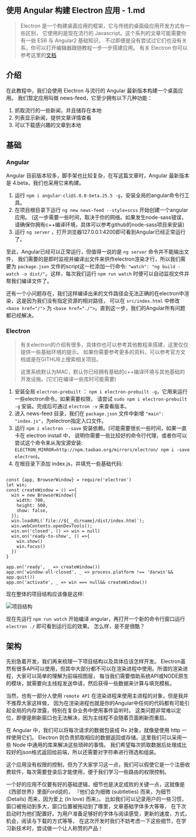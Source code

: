 ## 使用 Angular 构建 Electron 应用 - 1.md



> Electron 是一个构建桌面应用的框架，它与传统的桌面级应用开发方式有一些区别，
它使用的是现在流行的 Javascript。这个系列的文章可能需要你有一些 ES6 与 Angular2 基础知识，
不过即便是没有尝试过它们也没有关系，你可以打开编辑器跟随教程一步一步搭建应用。
有关 Electron 你可以参考这里的[文档](http://electron.atom.io/docs/)
  
## 介绍
在此教程中，我们会使用 Electron 与流行的 Angular 最新版本构建一个桌面应用。
我们暂定应用叫做 news-feed，它至少拥有以下几种功能：

1. 抓取流行的一些新闻，并且储存在本地
2. 列表显示新闻，提供文章详情查看
3. 可以下载感兴趣的文章到本地

   
   
## 基础

### Angular
Angular 目前版本较多，脚手架也比较复杂，在写这篇文章时，Angular 最新版本是 4.beta，我们也采用它来构建。
  
1. 运行 `npm i angular-cli@1.0.0-beta.25.5 -g`，安装全局的angular命令行工具。
2. 在项目根目录下运行 `ng new news-feed --style=scss` 开始创建一个angular应用。
(这一步需要一些时间，取决于你的网络。如果发生node-sass错误，请确保你拥有c++编译环境，具体可以参考github的node-sass项目来安装)
3. 运行 `ng server` ，打开浏览器127.0.0.1:4200即可看到Angular已经正常运行了。

至此，Angular已经可以正常运行，但值得一说的是 `ng server` 命令并不能输出文件，
我们需要的是即时监视并编译出文件来供作electron渲染才行，所以我们需要为 `package.json` 文件的script这一栏添加一行命令:
 `"watch": "ng build -watch -o dist/"`。这样，每次我们运行 `npm run watch` 时便可以自动监视文件并帮我们编译文件了。  

还有一个小问题存在，我们这样编译出来的文件路径会无法正确的在electron中渲染，这是因为我们没有指定资源的相对路径，
可以在 `src/index.html` 中修改 `<base href="/">` 为 `<base href="./">`。直到这一步，我们的Angular所有问题都已经解决。
  

### Electron  
> 有关electron的介绍有很多，具体你也可以参考其他教程来搭建，这里仅仅提供一些基础环境的提示。
如果你需要参考更多的资料，可以参考官方文档或是在GITHUB上搜索相关项目。
>  
> 这里系统默认为MAC，默认你已经拥有基础的c++编译环境与其他基础的开发设施。(它们在编译一些库时可能需要)
  
1. 安装全局 `electron-prebuilt` ： `npm i electron-prebuilt -g`，它用来运行一些electron命令。如果需要权限，
请尝试 `sudo npm i electron-prebuilt -g` 安装。完成后可通过 `electron -v` 来查看版本。
2. 进入 news-feed 目录，我们在 `package.json` 文件中新增 `"main": "index.js"`，为electron指定入口文件。
3. 运行 `npm i electron --save` 安装依赖。(可能需要很长一些时间，如果一直卡在 electron install 中，
说明你需要一些比较好的命令行代理，或者你可以尝试这个命令来从淘宝源安装:
`ELECTRON_MIRROR=http://npm.taobao.org/mirrors/electron/ npm i -save electron`)。
4. 在根目录下添加 index.js，并填充一些基础代码:

```

const {app, BrowserWindow} = require('electron')
let win;
const createWindow = () =>{
  win = new BrowserWindow({
    width: 700,
    height: 500,
    show: false,
  });
  win.loadURL(`file://${__dirname}/dist/index.html`);
  win.webContents.openDevTools();
  win.on('closed', () => win = null)
  win.on('ready-to-show', () =>{
    win.show()
    win.focus()
  })
}

app.on('ready', _ => createWindow())
app.on('window-all-closed', _ => process.platform !== 'darwin'&& app.quit())
app.on('activate', _ => win === null&& createWindow())

```



  
  
现在整体的项目结构应该像是这样:  

![项目结构](https://github.com/WittBulter/blog/blob/master/assets/electron-demo-1.png)

现在先运行 `npm run watch` 开始编译 angular，再打开一个新的命令行窗口运行 `electron ./` 即可看到运行后的效果。
怎么样，是不是很酷？


    
## 架构

先别急着开发，我们再来梳理一下项目结构以及具体应该怎样开发。
Electron虽然有很多API可以使用，但其中大部分都不可以在渲染进程中使用。所谓的渲染进程，大家可以简单的理解为前端视图层，
每当我们需要借助系统API或NODE原生的模块，就需要向主线程发送申请，然后获得一些数据来计算与填充模板。

当然，也有一部分人使用 `remote API` 在渲染进程来使用主进程的对象，但是我并不推荐大家这样做，
因为在渲染进程也就是你的Angular中任何的代码都有可能引起全局的内存泄露，特别在复杂业务中使用事件监听时。
这类问题非常难以定位，即便是刷新窗口也无法解决，因为主线程不会随着页面刷新而重启。

在 Angular 中，我们可以将每次请求的数据包装成 Rx 对象，就像是使用 http 一样使用它们。
Electron 则负责抓取相应的数据返回或存储。这里我们可以采用一些 Node 中通用的库来解决这些琐碎的事情。
我们希望每次抓取数据后处理成比较好的json格式返回给前端，所以还需要对字符串进行筛选和组装。

这个应用没有权限的控制，但为了大家学习这一点，我们可以假使它是一个注册收费软件，每次需要登录后才能使用，便于我们学习一些路由的权限控制。

一个好的应用不仅要有好的基础逻辑，细节也是决定成败的关键一点，这就像是《西部世界》里面Ford说的，
『他们会为细微 (subtleties) 而来，为细节 (Details) 而来，因为爱上 (In love) 而来』。
比如我们可以记录用户的一些习惯，窗口被拖动到多大，窗口位置被拖动到了哪里，文章基础字体多大等等，
在下次启动时为他们配置好。为用户准备足够好的字体与阅读感受，更新的速度，方式，机会，阅读与下载的方式等等，
在这次开发时我们不妨考虑一下这些细节，在学习新技术时，尝试做一个让人称赞的产品！





























